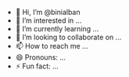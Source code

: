 - 👋 Hi, I’m @binialban
- 👀 I’m interested in ...
- 🌱 I’m currently learning ...
- 💞️ I’m looking to collaborate on ...
- 📫 How to reach me ...
- 😄 Pronouns: ...
- ⚡ Fun fact: ...

<!---
binialban/binialban is a ✨ special ✨ repository because its `README.md` (this file) appears on your GitHub profile.
You can click the Preview link to take a look at your changes.
--->
